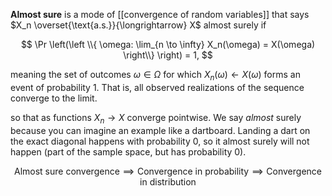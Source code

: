 **Almost sure** is a mode of [[convergence of random variables]] that says $X_n \overset{\text{a.s.}}{\longrightarrow} X$ almost surely if

$$
\Pr \left(\left \\{ \omega: \lim_{n \to \infty} X_n(\omega) = X(\omega) \right\\} \right) = 1,
$$

meaning the set of outcomes $\omega \in \Omega$ for which $X_n(\omega) \longleftarrow X(\omega)$ forms an event of probability 1. That is, all observed realizations of the sequence converge to the limit.



so that as functions $X_n \to X$ converge pointwise. We say _almost_ surely because you can imagine an example like a dartboard. Landing a dart on the exact diagonal happens with probability 0, so it almost surely will not happen (part of the sample space, but has probability 0).

$$
\text{Almost sure convergence} \implies \text{Convergence in probability} \implies \text{Convergence in distribution}
$$